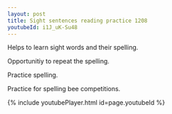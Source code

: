 ```yaml
---
layout: post
title: Sight sentences reading practice 1208
youtubeId: i1J_uK-Su48
---
```

 
 
Helps to learn sight words and their spelling.

Opportunitiy to repeat the spelling. 

Practice spelling. 
 
Practice for spelling bee competitions. 
 
{% include youtubePlayer.html id=page.youtubeId %}
 
 
